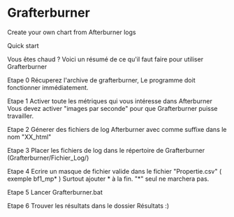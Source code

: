 # Grafterburner
Create your own chart from Afterburner logs

Quick start

Vous êtes chaud ? Voici un résumé de ce qu'il faut faire pour utiliser Grafterburner

Etape 0
Récuperez l'archive de grafterburner, Le programme doit fonctionner immédiatement.

Etape 1
Activer toute les métriques qui vous intéresse dans Afterburner
Vous devez activer "images par seconde" pour que Grafterburner puisse travailler.


Etape 2
 Génerer des fichiers de log Afterburner avec comme suffixe dans le nom "XX_html" 


Etape 3
Placer les fichiers de log dans le répertoire de Grafterburner (Grafterburner/Fichier_Log/)


Etape 4
 Ecrire un masque de fichier valide dans le fichier "Propertie.csv" ( exemple bf1_mp* ) Surtout ajouter * à la fin. "*" seul ne marchera pas.


Etape 5
Lancer Grafterburner.bat

Etape 6
Trouver les résultats dans le dossier Résultats :)
